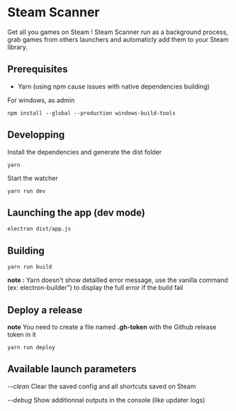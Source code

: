 # Steam Scanner

Get all you games on Steam ! Steam Scanner run as a background process, grab games from others launchers and automaticly add them to your Steam library.

## Prerequisites

* Yarn (using npm cause issues with native dependencies building)

For windows, as admin

```
npm install --global --production windows-build-tools
```

## Developping

Install the dependencies and generate the dist folder

```
yarn
```

Start the watcher

```
yarn run dev
```

## Launching the app (dev mode)

```
electron dist/app.js
```

## Building

```
yarn run build
```

**note :** Yarn doesn't show detailled error message, use the vanilla command (ex: electron-builder") to display the full error if the build fail

## Deploy a release

**note** You need to create a file named **.gh-token** with the Github release token in it

```
yarn run deploy
```

## Available launch parameters

_--clean_ Clear the saved config and all shortcuts saved on Steam

_--debug_ Show additionnal outputs in the console (like updater logs)
